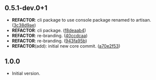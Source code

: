 ## 0.5.1-dev.0+1

 - **REFACTOR**: cli package to use console package renamed to artisan. ([3c38d9ae](https://github.com/protevus/platform/commit/3c38d9ae18b30f17d7b3931f8309b4f81bc7fbca))
 - **REFACTOR**: cli package. ([f8deaab4](https://github.com/protevus/platform/commit/f8deaab4d408bb3d243f4f6f56e009c16849dd2d))
 - **REFACTOR**: re-branding. ([40ccdcaa](https://github.com/protevus/platform/commit/40ccdcaa071134ddeb8e6de17bcfe3ea36177d4a))
 - **REFACTOR**: re-branding. ([943fa95b](https://github.com/protevus/platform/commit/943fa95b8b4e265044f8d77eff1d421e4c0d1c57))
 - **REFACTOR**(add): initial new core commit. ([a70e2f53](https://github.com/protevus/platform/commit/a70e2f53945d5eda87c08ee5514acaa26e52ce87))

## 1.0.0

- Initial version.
